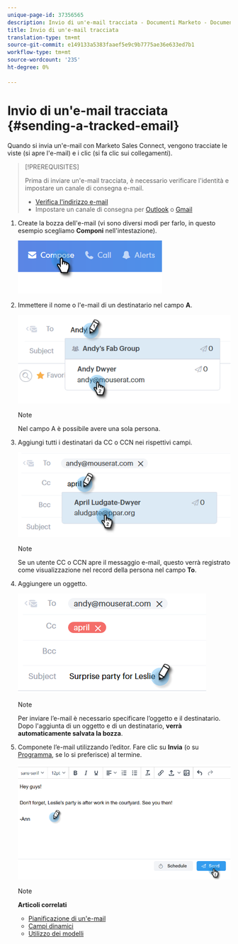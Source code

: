 ```yaml
---
unique-page-id: 37356565
description: Invio di un'e-mail tracciata - Documenti Marketo - Documentazione prodotto
title: Invio di un'e-mail tracciata
translation-type: tm+mt
source-git-commit: e149133a5383faaef5e9c9b7775ae36e633ed7b1
workflow-type: tm+mt
source-wordcount: '235'
ht-degree: 0%

---
```



# Invio di un&#39;e-mail tracciata {#sending-a-tracked-email}

Quando si invia un&#39;e-mail con Marketo Sales Connect, vengono tracciate le viste (si apre l&#39;e-mail) e i clic (si fa clic sui collegamenti).

>[!PREREQUISITES]
>
>Prima di inviare un&#39;e-mail tracciata, è necessario verificare l&#39;identità e impostare un canale di consegna e-mail.
>
>* [Verifica l&#39;indirizzo e-mail](http://docs.marketo.com/x/ewPh)
>* Impostare un canale di consegna per [Outlook](http://docs.marketo.com/x/Z4AOAQ) o [Gmail](http://docs.marketo.com/x/kYMOAQ)

>



1. Create la bozza dell&#39;e-mail (vi sono diversi modi per farlo, in questo esempio scegliamo **Componi** nell&#39;intestazione).

   ![](assets/one.png)

1. Immettere il nome o l&#39;e-mail di un destinatario nel campo **A**.

   ![](assets/two.png)

   >[!NOTE]
   >
   >Nel campo A è possibile avere una sola persona.

1. Aggiungi tutti i destinatari da CC o CCN nei rispettivi campi.

   ![](assets/three.png)

   >[!NOTE]
   >
   >Se un utente CC o CCN apre il messaggio e-mail, questo verrà registrato come visualizzazione nel record della persona nel campo **To**.

1. Aggiungere un oggetto.

   ![](assets/four.png)

   >[!NOTE]
   >
   >Per inviare l’e-mail è necessario specificare l’oggetto e il destinatario. Dopo l&#39;aggiunta di un oggetto e di un destinatario, **verrà automaticamente salvata la bozza**.

1. Componete l’e-mail utilizzando l’editor. Fare clic su **Invia** (o su [Programma](http://docs.marketo.com/x/GAQ6Ag), se lo si preferisce) al termine.

   ![](assets/five.png)

   >[!NOTE]
   >
   >**Articoli correlati**
   >
   >    
   >    
   >    * [Pianificazione di un&#39;e-mail](http://docs.marketo.com/x/GAQ6Ag)
   >    * [Campi dinamici](http://docs.marketo.com/x/wwDb)
   >    * [Utilizzo dei modelli](http://docs.marketo.com/display/DOCS/Templates)


